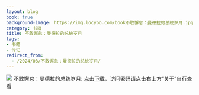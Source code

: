```yaml
---
layout: blog
book: true
background-image: https://img.locyoo.com/book不敢懈怠：曼德拉的总统岁月.jpg
category: 书籍
title: 不敢懈怠：曼德拉的总统岁月
tags:
- 书籍
- 传记
redirect_from:
  - /2024/03/不敢懈怠：曼德拉的总统岁月/
---
```

![](https://img.locyoo.com/book不敢懈怠：曼德拉的总统岁月.jpg)
不敢懈怠：曼德拉的总统岁月: <a name = "ref1" href="https://url18.ctfile.com/f/50983618-1350064532-059b38?p=3619">点击下载</a>，访问密码请点击右上方“关于”自行查看